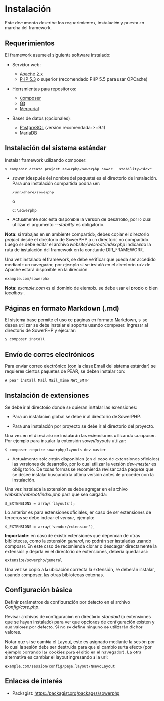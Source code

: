 Instalación
===========

Este documento describe los requerimientos, instalación y puesta en marcha del
framework.

Requerimientos
--------------

El framework asume el siguiente software instalado:

*	Servidor web:
	*	[Apache 2.x](http://httpd.apache.org)
	*	[PHP 5.3](http://www.php.net/downloads.php) o superior
		(recomendado PHP 5.5 para usar OPCache)

*	Herramientas para repositorios:
	*	[Composer](https://getcomposer.org/download)
	*	[Git](http://git-scm.com/download)
	*	[Mercurial](http://mercurial.selenic.com/wiki/Download)

*	Bases de datos (opcionales):
	*	[PostgreSQL](http://www.postgresql.org/download)
		(versión recomendada: >=9.1)
	*	[MariaDB](https://downloads.mariadb.org)

Instalación del sistema estándar
--------------------------------

Instalar framework utilizando composer:

	$ composer create-project sowerphp/sowerphp sower --stability="dev"

*	*sower* (después del nombre del paquete) es el directorio de
	instalación. Para una instalación compartida podría ser:

		/usr/share/sowerphp

	o

		C:\sowerphp

*	Actualmente solo está disponible la versión de desarrollo, por lo cual
	utilizar el argumento *--stability* es obligatorio.

**Nota**: si trabajas en un ambiente compartido, debes copiar el directorio
*project* desde el directorio de SowerPHP a un directorio no compartido. Luego
se debe editar el archivo *website/webroot/index.php* indicando la ruta de
instalación del framework en la constante DIR_FRAMEWORK.

Una vez instalado el framework, se debe verificar que pueda ser accedido
mediante un navegador, por ejemplo si se instaló en el directorio raíz de
Apache estará disponible en la dirección

	example.com/sowerphp

**Nota**: *example.com* es el dominio de ejemplo, se debe usar el propio o bien
*localhost*.

Páginas en formato Markdown (.md)
---------------------------------

El sistema base permite el uso de páginas en formato Markdown, si se desea
utilizar se debe instalar el soporte usando composer. Ingresar al directorio
de SowerPHP y ejecutar:

	$ composer install

Envío de corres electrónicos
----------------------------

Para enviar correo electrónico (con la clase Email del sistema estándar) se
requieren ciertos paquetes de PEAR, se deben instalar con:

	# pear install Mail Mail_mime Net_SMTP

Instalación de extensiones
--------------------------

Se debe ir al directorio donde se quieran instalar las extensiones:

*	Para un instalación global se debe ir al directorio de SowerPHP.

*	Para una instalación por proyecto se debe ir al directorio del
	proyecto.

Una vez en el directorio se instalarán las extensiones utilizando composer.
Por ejemplo para instalar la extensión *sower/layouts* utilizar:

	$ composer require sowerphp/layouts dev-master

*	Actualmente solo están disponibles (en el caso de extensiones
	oficiales) las versiones de desarrollo, por lo cual utilizar la versión
	*dev-master* es obligatorio. De todas formas se recomienda revisar cada
	paquete que se desee instalar buscando la última versión antes de
	proceder con la instalación.

Una vez instalada la extensión se debe agregar en el archivo
*website/webroot/index.php* para que sea cargada:

	$_EXTENSIONS = array('layouts');

Lo anterior es para extensiones oficiales, en caso de ser extensiones de
terceros se debe indicar el *vendor*, ejemplo:

	$_EXTENSIONS = array('vendor/extension');

**Importante**: en caso de existir extensiones que dependan de otras
bibliotecas, como la extensión *general*, no podrán ser instaladas usando
composer. En este caso de recomienda clonar o descargar directamente la
extensión y dejarla en el directorio de extensiones, debería quedar así:

	extensios/sowerphp/general

Una vez se copió a la ubicación correcta la extensión, se deberán instalar,
usando composer, las otras bibliotecas externas.

Configuración básica
--------------------

Definir parámetros de configuración por defecto en el archivo *Config/core.php*.

Revisar archivos de configuración en directorio *standard* (o extensiones que
se hayan instalado) para ver que opciones de configuración existen y sus
valores por defecto. Si no se define ninguno se utilizarán dichos valores.

Notar que si se cambia el Layout, este es asignado mediante la sesión por lo
cual la sesión debe ser destruída para que el cambio surta efecto (por ejemplo
borrando las cookies para el sitio en el navegador). La otra alternativa es
cambiar el layout ingresando a la url:

	example.com/session/config/page.layout/NuevoLayout

Enlaces de interés
------------------

*	Packagist: <https://packagist.org/packages/sowerphp>
